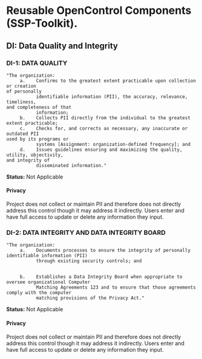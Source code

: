 # Reusable OpenControl Components (SSP-Toolkit).

## DI: Data Quality and Integrity
### DI-1: DATA QUALITY
```text
"The organization:
     a.    Confirms to the greatest extent practicable upon collection or creation
of personally
           identifiable information (PII), the accuracy, relevance, timeliness,
and completeness of that
           information;
     b.    Collects PII directly from the individual to the greatest extent practicable;
     c.    Checks for, and corrects as necessary, any inaccurate or outdated PII
used by its programs or
           systems [Assignment: organization-defined frequency]; and
     d.    Issues guidelines ensuring and maximizing the quality, utility, objectivity,
and integrity of
           disseminated information."
```
**Status:** Not Applicable

#### Privacy

Project does not collect or maintain PII and therefore does not directly address this control though it may address it indirectly. Users enter and have full access to update or delete any information they input.


### DI-2: DATA INTEGRITY AND DATA INTEGRITY BOARD
```text
"The organization:
     a.    Documents processes to ensure the integrity of personally identifiable information (PII)
           through existing security controls; and


     b.    Establishes a Data Integrity Board when appropriate to oversee organizational Computer
           Matching Agreements 123 and to ensure that those agreements comply with the computer
           matching provisions of the Privacy Act."
```
**Status:** Not Applicable

#### Privacy

Project does not collect or maintain PII and therefore does not directly address this control though it may address it indirectly. Users enter and have full access to update or delete any information they input.
